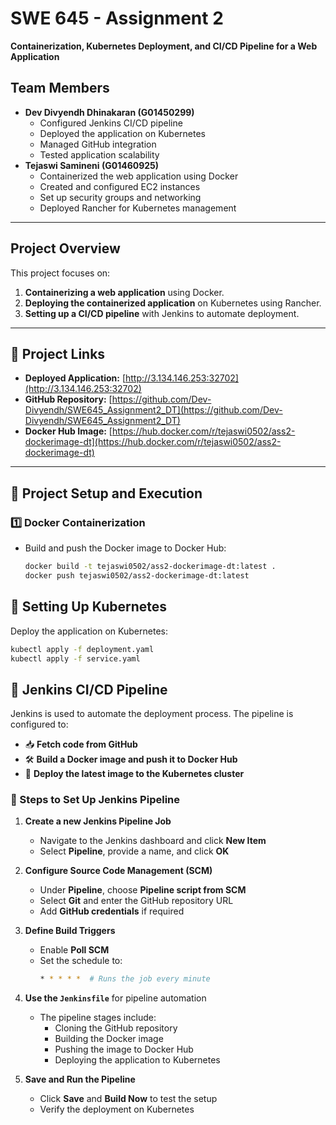 # SWE 645 - Assignment 2  
**Containerization, Kubernetes Deployment, and CI/CD Pipeline for a Web Application**  

## Team Members  
- **Dev Divyendh Dhinakaran (G01450299)**  
  - Configured Jenkins CI/CD pipeline  
  - Deployed the application on Kubernetes  
  - Managed GitHub integration  
  - Tested application scalability  
- **Tejaswi Samineni (G01460925)**  
  - Containerized the web application using Docker  
  - Created and configured EC2 instances  
  - Set up security groups and networking  
  - Deployed Rancher for Kubernetes management  

---

## Project Overview  
This project focuses on:  
1. **Containerizing a web application** using Docker.  
2. **Deploying the containerized application** on Kubernetes using Rancher.  
3. **Setting up a CI/CD pipeline** with Jenkins to automate deployment.  

---

## 🔗 **Project Links**  
- **Deployed Application:** [http://3.134.146.253:32702](http://3.134.146.253:32702)  
- **GitHub Repository:** [https://github.com/Dev-Divyendh/SWE645_Assignment2_DT](https://github.com/Dev-Divyendh/SWE645_Assignment2_DT)  
- **Docker Hub Image:** [https://hub.docker.com/r/tejaswi0502/ass2-dockerimage-dt](https://hub.docker.com/r/tejaswi0502/ass2-dockerimage-dt)  

---

## 🚀 **Project Setup and Execution**  

### 1️⃣ **Docker Containerization**  
- Build and push the Docker image to Docker Hub:  
  ```sh
  docker build -t tejaswi0502/ass2-dockerimage-dt:latest .
  docker push tejaswi0502/ass2-dockerimage-dt:latest
  ```

## 🚀 Setting Up Kubernetes  
Deploy the application on Kubernetes:  
```sh
kubectl apply -f deployment.yaml
kubectl apply -f service.yaml
```

## 🔧 Jenkins CI/CD Pipeline  

Jenkins is used to automate the deployment process. The pipeline is configured to:  

- 📥 **Fetch code from GitHub**  
- 🛠 **Build a Docker image and push it to Docker Hub**  
- 🚀 **Deploy the latest image to the Kubernetes cluster**  

### 📌 Steps to Set Up Jenkins Pipeline  

1. **Create a new Jenkins Pipeline Job**  
   - Navigate to the Jenkins dashboard and click **New Item**  
   - Select **Pipeline**, provide a name, and click **OK**  

2. **Configure Source Code Management (SCM)**  
   - Under **Pipeline**, choose **Pipeline script from SCM**  
   - Select **Git** and enter the GitHub repository URL  
   - Add **GitHub credentials** if required  

3. **Define Build Triggers**  
   - Enable **Poll SCM**  
   - Set the schedule to:  
     ```sh
     * * * * *  # Runs the job every minute
     ```

4. **Use the `Jenkinsfile`** for pipeline automation  
   - The pipeline stages include:  
     - Cloning the GitHub repository  
     - Building the Docker image  
     - Pushing the image to Docker Hub  
     - Deploying the application to Kubernetes  

5. **Save and Run the Pipeline**  
   - Click **Save** and **Build Now** to test the setup  
   - Verify the deployment on Kubernetes  


